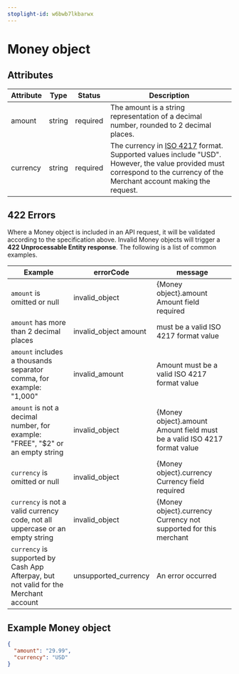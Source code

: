 ```yaml
---
stoplight-id: w6bwb7lkbarwx
---
```


# Money object

## Attributes

|Attribute|	Type|	Status|Description|
|--|--|--|--|
|amount	|string |required| The amount is a string representation of a decimal number, rounded to 2 decimal places.|
|currency	|string |required	|The currency in [ISO 4217](https://en.wikipedia.org/wiki/ISO_4217) format. Supported values include "USD". However, the value provided must correspond to the currency of the Merchant account making the request.|

## 422 Errors

Where a Money object is included in an API request, it will be validated according to the specification above. Invalid Money objects will trigger a **422 Unprocessable Entity response**. The following is a list of common examples.

|Example|	errorCode|	message|
|---|---|---|
|`amount` is omitted or null	|invalid_object	|{Money object}.amount Amount field required|
|`amount` has more than 2 decimal places	| invalid_object	amount| must be a valid ISO 4217 format value|
|`amount` includes a thousands separator comma, for example: "1,000"	|invalid_amount	|Amount must be a valid ISO 4217 format value|
|`amount` is not a decimal number, for example: "FREE", "$2" or an empty string	|invalid_object|	{Money object}.amount Amount field must be a valid ISO 4217 format value|
|`currency` is omitted or null	|invalid_object|	{Money object}.currency Currency field required|
|`currency` is not a valid currency code, not all uppercase or an empty string	|invalid_object|	{Money object}.currency Currency not supported for this merchant|
|`currency` is supported by Cash App Afterpay, but not valid for the Merchant account	|unsupported_currency	|An error occurred|


## Example Money object

```json
{
  "amount": "29.99",
  "currency": "USD"
}

```
